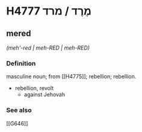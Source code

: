 # H4777 מֶרֶד / מרד

## mered

_(meh'-red | meh-RED | meh-RED)_

### Definition

masculine noun; from [[H4775]]; rebellion; rebellion.

- rebellion, revolt
    - against Jehovah
### See also

[[G646]]

